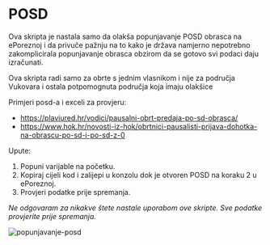 # POSD
Ova skripta je nastala samo da olakša popunjavanje POSD obrasca na ePoreznoj i da privuče pažnju na to kako je država
namjerno nepotrebno zakomplicirala popunjavanje obrasca obzirom da se gotovo svi podaci daju izračunati.

Ova skripta radi samo za obrte s jednim vlasnikom i nije za područja Vukovara i ostala potpomognuta područja
koja imaju olakšice


Primjeri posd-a i exceli za provjeru:
- https://plaviured.hr/vodici/pausalni-obrt-predaja-po-sd-obrasca/
- https://www.hok.hr/novosti-iz-hok/obrtnici-pausalisti-prijava-dohotka-na-obrascu-po-sd-i-po-sd-z-0


Upute:
1. Popuni varijable na početku.
2. Kopiraj cijeli kod i zalijepi u konzolu dok je otvoren POSD na koraku 2 u ePoreznoj.
3. Provjeri podatke prije spremanja.


*Ne odgovaram za nikakve štete nastale uporabom ove skripte. Sve podatke provjerite prije spremanja.*


![popunjavanje-posd](https://user-images.githubusercontent.com/10161900/148977176-0a8d86ce-eb9a-4fa5-97cb-1b6f55f31d13.gif)
